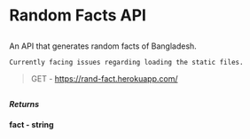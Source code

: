 # Random Facts API
## 
An API that generates random facts of Bangladesh.
```
Currently facing issues regarding loading the static files.
```
> GET - https://rand-fact.herokuapp.com/
## 
***Returns***
#### fact - string
## 
